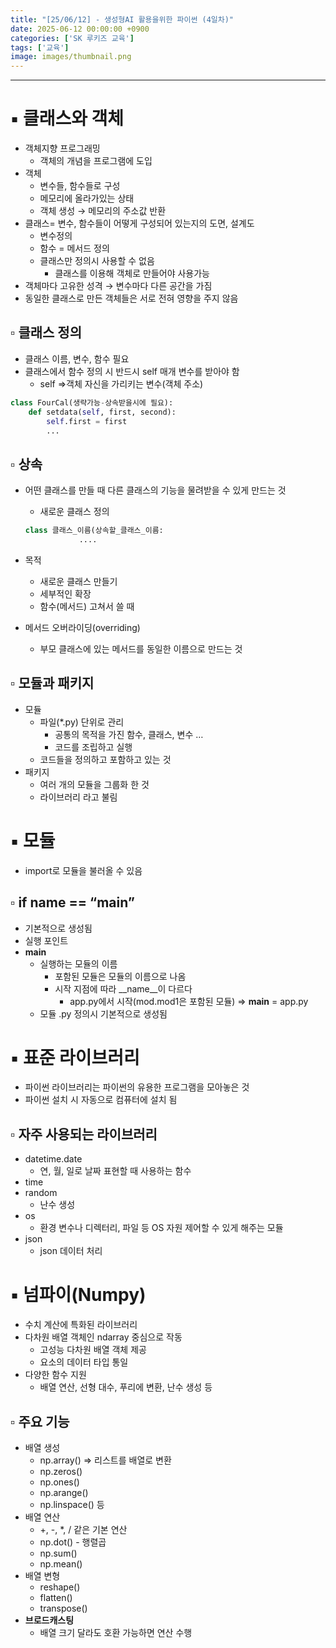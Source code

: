 ```yaml
---
title: "[25/06/12] - 생성형AI 활용을위한 파이썬 (4일차)"
date: 2025-06-12 00:00:00 +0900
categories: ['SK 루키즈 교육']
tags: ['교육']
image: images/thumbnail.png
---
```


<!--more-->

---

# ▪︎ 클래스와 객체

- 객체지향 프로그래밍
    - 객체의 개념을 프로그램에 도입
- 객체
    - 변수들, 함수들로 구성
    - 메모리에 올라가있는 상태
    - 객체 생성 → 메모리의 주소값 반환
- 클래스= 변수, 함수들이 어떻게 구성되어 있는지의 도면, 설계도
    - 변수정의
    - 함수 = 메서드 정의
    - 클래스만 정의시 사용할 수 없음
        - 클래스를 이용해 객체로 만들어야 사용가능
- 객체마다 고유한 성격 → 변수마다 다른 공간을 가짐
- 동일한 클래스로 만든 객체들은 서로 전혀 영향을 주지 않음

## ▫︎  클래스 정의

- 클래스 이름, 변수, 함수 필요
- 클래스에서 함수 정의 시 반드시 self 매개 변수를 받아야 함
    - self ⇒객체 자신을 가리키는 변수(객체 주소)

```python
class FourCal(생략가능-상속받을시에 필요):
	def setdata(self, first, second): 
		self.first = first
		...
```

## ▫︎  상속

- 어떤 클래스를 만들 때 다른 클래스의 기능을 물려받을 수 있게 만드는 것
    - 새로운 클래스 정의
    
    ```python
    class 클래스_이름(상속할_클래스_이름:
    			....
    ```
    
- 목적
    - 새로운 클래스 만들기
    - 세부적인 확장
    - 함수(메서드) 고쳐서 쓸 때
- 메서드 오버라이딩(overriding)
    - 부모 클래스에 있는 메서드를 동일한 이름으로 만드는 것

## ▫︎  모듈과 패키지

- 모듈
    - 파일(*.py) 단위로 관리
        - 공통의 목적을 가진 함수, 클래스, 변수 …
        - 코드를 조립하고 실행
    - 코드들을 정의하고 포함하고 있는 것
- 패키지
    - 여러 개의 모듈을 그룹화 한 것
    - 라이브러리 라고 불림

# ▪︎ 모듈

- import로 모듈을 불러올 수 있음

## ▫︎  if __name__ == “__main__”

- 기본적으로 생성됨
- 실행 포인트
- __main__
    - 실행하는 모듈의 이름
        - 포함된 모듈은 모듈의 이름으로 나옴
        - 시작 지점에 따라 __name__이 다르다
            - app.py에서 시작(mod.mod1은 포함된 모듈) ⇒ __main__ = app.py
    - 모듈 .py 정의시 기본적으로 생성됨

# ▪︎ 표준 라이브러리

- 파이썬 라이브러리는 파이썬의 유용한 프로그램을 모아놓은 것
- 파이썬 설치 시 자동으로 컴퓨터에 설치 됨

## ▫︎  자주 사용되는 라이브러리

- datetime.date
    - 연, 월, 일로 날짜 표현할 때 사용하는 함수
- time
- random
    - 난수 생성
- os
    - 환경 변수나 디렉터리, 파일 등 OS 자원 제어할 수 있게 해주는 모듈
- json
    - json 데이터 처리

# ▪︎ 넘파이(Numpy)

- 수치 계산에 특화된 라이브러리
- 다차원 배열 객체인 ndarray 중심으로 작동
    - 고성능 다차원 배열 객체 제공
    - 요소의 데이터 타입 통일
- 다양한 함수 지원
    - 배열 연산, 선형 대수, 푸리에 변환, 난수 생성 등

## ▫︎  주요 기능

- 배열 생성
    - np.array() ⇒ 리스트를 배열로 변환
    - np.zeros()
    - np.ones()
    - np.arange()
    - np.linspace() 등
- 배열 연산
    - +, -, *, / 같은 기본 연산
    - np.dot() - 행렬곱
    - np.sum()
    - np.mean()
- 배열 변형
    - reshape()
    - flatten()
    - transpose()
- **브로드캐스팅**
    - 배열 크기 달라도 호환 가능하면 연산 수행
